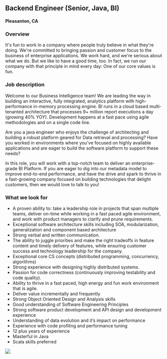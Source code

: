 ## Backend Engineer (Senior, Java, BI)
#### Pleasanton, CA

### Overview
It's fun to work in a company where people truly believe in what they're doing. We're committed to bringing passion and customer focus to the business of enterprise applications. We work hard, and we're serious about what we do. But we like to have a good time, too. In fact, we run our company with that principle in mind every day: One of our core values is fun.

### Job description
Welcome to our Business Intelligence team! We are leading the way in building an interactive, fully integrated, analytics platform with high-performance in-memory processing engine. BI runs in a cloud based multi-tenanted architecture that processes 9+ million report executions a day (growing 40% YOY). Development happens at a fast pace using agile methodologies and on a single code line. 

Are you a java engineer who enjoys the challenge of architecting and building a robust platform geared for Data retrieval and processing? Have you worked in environments where you've focused on highly available applications and are eager to build the software platform to support these needs? 

In this role, you will work with a top-notch team to deliver an enterprise-grade BI Platform. If you are eager to dig into our metadata model to improve end-to-end performance, and have the drive and spark to thrive in a fast-growing company focused on building technologies that delight customers, then we would love to talk to you!

### What we look for
+	A proven ability to:  take a leadership role in projects that span multiple teams, deliver on-time while working in a fast paced agile environment, and work with product managers to clarify and prune requirements.
+	Exceptional software architecture skills including SOA, modularization, generalization and component based architecture
+	Strong verbal and written communication.
+	The ability to juggle priorities and make the right tradeoffs in feature content and timely delivery of features, while ensuring customer success and technology leadership for the company.
+	Exceptional core CS concepts (distributed programming, concurrency, algorithms)
+	Strong experience with designing highly distributed systems.
+	Passion for code correctness (continuously improving testability and code quality).
+	Ability to thrive in a fast paced, high energy and fun work environment that is agile. 
+	Deliver value incrementally and frequently
+	Strong Object Oriented Design and Analysis skills
+	Good understanding of Software Engineering Principles
+	Strong software product development and API design and development experience
+	Understanding of data evolution and it’s impact on performance
+	Experience with code profiling and performance tuning
+	12 plus years of experience
+	Masterful in Java
+	Scala skills preferred


[<img src='https://dabuttonfactory.com/button.png?t=Learn+More&f=Calibri-Bold&ts=24&tc=fff&hp=20&vp=8&c=5&bgt=unicolored&bgc=29aafe'>](https://letsrockit.co/job/v29ya2rheq-backend-engineer-senior-java-bi)
